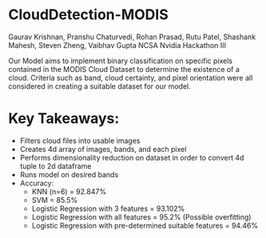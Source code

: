 # CloudDetection-MODIS
Gaurav Krishnan, Pranshu Chaturvedi, Rohan Prasad, Rutu Patel, Shashank Mahesh, Steven Zheng, Vaibhav Gupta
NCSA Nvidia Hackathon III

Our Model aims to implement binary classification on specific pixels contained in the MODIS Cloud Dataset to determine the existence of a cloud. Criteria such as band, cloud certainty, and pixel orientation were all considered in creating a suitable dataset for our model. 

# Key Takeaways:

  - Filters cloud files into usable images
  - Creates 4d array of images, bands, and each pixel
  - Performs dimensionality reduction on dataset in order to convert 4d tuple to 2d dataframe
  - Runs model on desired bands
  - Accuracy:  
    - KNN (n=6) = 92.847%
    - SVM = 85.5%
    - Logistic Regression with 3 features = 93.102%
    - Logistic Regression with all features = 95.2% (Possible overfitting)
    - Logistic Regression with pre-determined suitable features = 94.46%
        



